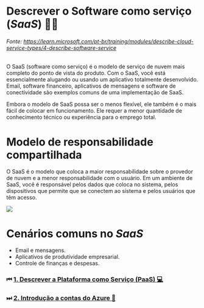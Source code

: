 # Descrever o Software como serviço (*SaaS*) 👨‍💻
###### Fonte: https://learn.microsoft.com/pt-br/training/modules/describe-cloud-service-types/4-describe-software-service

O SaaS (software como serviço) é o modelo de serviço de nuvem mais completo do ponto de vista do produto. Com o SaaS, você está essencialmente alugando ou usando um aplicativo totalmente desenvolvido. Email, software financeiro, aplicativos de mensagens e software de conectividade são exemplos comuns de uma implementação de SaaS.

Embora o modelo de SaaS possa ser o menos flexível, ele também é o mais fácil de colocar em funcionamento. Ele requer a menor quantidade de conhecimento técnico ou experiência para o emprego total.

# Modelo de responsabilidade compartilhada

O SaaS é o modelo que coloca a maior responsabilidade sobre o provedor de nuvem e a menor responsabilidade com o usuário. Em um ambiente de SaaS, você é responsável pelos dados que coloca no sistema, pelos dispositivos que permite que se conectem ao sistema e pelos usuários que têm acesso.

<img src="https://learn.microsoft.com/pt-br/training/wwl-azure/describe-cloud-service-types/media/shared-responsibility-b3829bfe.svg">

# Cenários comuns no *SaaS*

* Email e mensagens.
* Aplicativos de produtividade empresarial.
* Controle de finanças e despesas.

### ⏮ <a href="https://github.com/ofabiobatista/AZ-900/blob/main/PaaS.md"> 1. Descrever a Plataforma como Serviço (PaaS) 💻 </a>
### ⏭ <a href="https://github.com/ofabiobatista/AZ-900/blob/main/contasAzure.md"> 2. Introdução a contas do Azure 👤 </a>
